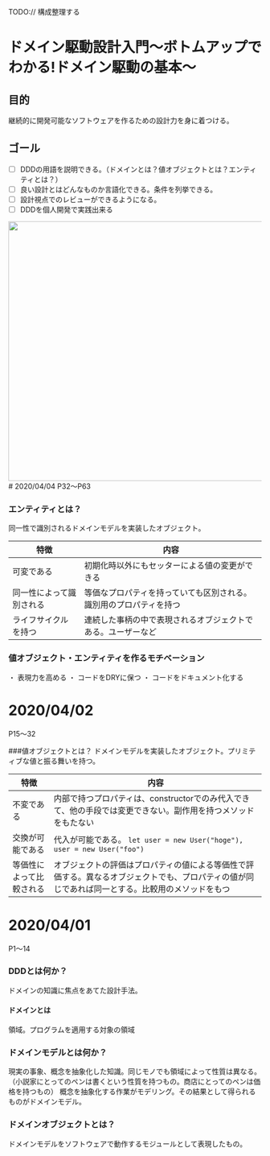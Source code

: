 TODO:// 構成整理する

# ドメイン駆動設計入門〜ボトムアップでわかる!ドメイン駆動の基本〜

## 目的
継続的に開発可能なソフトウェアを作るための設計力を身に着つける。

## ゴール
 - [ ] DDDの用語を説明できる。（ドメインとは？値オブジェクトとは？エンティティとは？）
 - [ ] 良い設計とはどんなものか言語化できる。条件を列挙できる。
 - [ ] 設計視点でのレビューができるようになる。
 - [ ] DDDを個人開発で実践出来る

<img src="https://user-images.githubusercontent.com/11070996/78132556-e4556580-7457-11ea-9e00-ca12fd24d304.png" width="516" />
# 2020/04/04
P32〜P63


### エンティティとは？
同一性で識別されるドメインモデルを実装したオブジェクト。

|特徴|内容|
|---|---|
|可変である|初期化時以外にもセッターによる値の変更ができる|
|同一性によって識別される|等価なプロパティを持っていても区別される。識別用のプロパティを持つ|
|ライフサイクルを持つ|連続した事柄の中で表現されるオブジェクトである。ユーザーなど|

### 値オブジェクト・エンティティを作るモチベーション
・ 表現力を高める
・ コードをDRYに保つ
・ コードをドキュメント化する

# 2020/04/02
P15〜32　

###値オブジェクトとは？
ドメインモデルを実装したオブジェクト。プリミティブな値と振る舞いを持つ。

|特徴|内容|
|---|---|
|不変である|内部で持つプロパティは、constructorでのみ代入できて、他の手段では変更できない。副作用を持つメソッドをもたない|
|交換が可能である|代入が可能である。 `let user = new User("hoge"), user = new User("foo")` |
|等価性によって比較される| オブジェクトの評価はプロパティの値による等価性で評価する。異なるオブジェクトでも、プロパティの値が同じであれば同一とする。比較用のメソッドをもつ|



# 2020/04/01
P1〜14

### DDDとは何か？
ドメインの知識に焦点をあてた設計手法。

#### ドメインとは
領域。プログラムを適用する対象の領域 

### ドメインモデルとは何か？
現実の事象、概念を抽象化した知識。同じモノでも領域によって性質は異なる。（小説家にとってのペンは書くという性質を持つもの。商店にとってのペンは価格を持つもの）
概念を抽象化する作業がモデリング。その結果として得られるものがドメインモデル。

### ドメインオブジェクトとは？
ドメインモデルをソフトウェアで動作するモジュールとして表現したもの。
